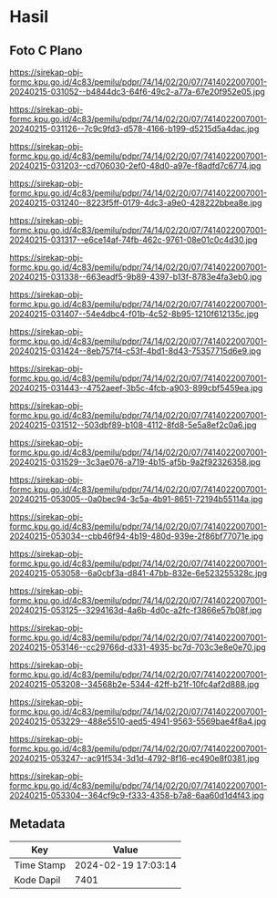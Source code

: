 # Hasil

## Foto C Plano

https://sirekap-obj-formc.kpu.go.id/4c83/pemilu/pdpr/74/14/02/20/07/7414022007001-20240215-031052--b4844dc3-64f6-49c2-a77a-67e20f952e05.jpg

https://sirekap-obj-formc.kpu.go.id/4c83/pemilu/pdpr/74/14/02/20/07/7414022007001-20240215-031126--7c9c9fd3-d578-4166-b199-d5215d5a4dac.jpg

https://sirekap-obj-formc.kpu.go.id/4c83/pemilu/pdpr/74/14/02/20/07/7414022007001-20240215-031203--cd706030-2ef0-48d0-a97e-f8adfd7c6774.jpg

https://sirekap-obj-formc.kpu.go.id/4c83/pemilu/pdpr/74/14/02/20/07/7414022007001-20240215-031240--8223f5ff-0179-4dc3-a9e0-428222bbea8e.jpg

https://sirekap-obj-formc.kpu.go.id/4c83/pemilu/pdpr/74/14/02/20/07/7414022007001-20240215-031317--e6ce14af-74fb-462c-9761-08e01c0c4d30.jpg

https://sirekap-obj-formc.kpu.go.id/4c83/pemilu/pdpr/74/14/02/20/07/7414022007001-20240215-031338--663eadf5-9b89-4397-b13f-8783e4fa3eb0.jpg

https://sirekap-obj-formc.kpu.go.id/4c83/pemilu/pdpr/74/14/02/20/07/7414022007001-20240215-031407--54e4dbc4-f01b-4c52-8b95-1210f612135c.jpg

https://sirekap-obj-formc.kpu.go.id/4c83/pemilu/pdpr/74/14/02/20/07/7414022007001-20240215-031424--8eb757f4-c53f-4bd1-8d43-75357715d6e9.jpg

https://sirekap-obj-formc.kpu.go.id/4c83/pemilu/pdpr/74/14/02/20/07/7414022007001-20240215-031443--4752aeef-3b5c-4fcb-a903-899cbf5459ea.jpg

https://sirekap-obj-formc.kpu.go.id/4c83/pemilu/pdpr/74/14/02/20/07/7414022007001-20240215-031512--503dbf89-b108-4112-8fd8-5e5a8ef2c0a6.jpg

https://sirekap-obj-formc.kpu.go.id/4c83/pemilu/pdpr/74/14/02/20/07/7414022007001-20240215-031529--3c3ae076-a719-4b15-af5b-9a2f92326358.jpg

https://sirekap-obj-formc.kpu.go.id/4c83/pemilu/pdpr/74/14/02/20/07/7414022007001-20240215-053005--0a0bec94-3c5a-4b91-8651-72194b55114a.jpg

https://sirekap-obj-formc.kpu.go.id/4c83/pemilu/pdpr/74/14/02/20/07/7414022007001-20240215-053034--cbb46f94-4b19-480d-939e-2f86bf77071e.jpg

https://sirekap-obj-formc.kpu.go.id/4c83/pemilu/pdpr/74/14/02/20/07/7414022007001-20240215-053058--6a0cbf3a-d841-47bb-832e-6e523255328c.jpg

https://sirekap-obj-formc.kpu.go.id/4c83/pemilu/pdpr/74/14/02/20/07/7414022007001-20240215-053125--3294163d-4a6b-4d0c-a2fc-f3866e57b08f.jpg

https://sirekap-obj-formc.kpu.go.id/4c83/pemilu/pdpr/74/14/02/20/07/7414022007001-20240215-053146--cc29766d-d331-4935-bc7d-703c3e8e0e70.jpg

https://sirekap-obj-formc.kpu.go.id/4c83/pemilu/pdpr/74/14/02/20/07/7414022007001-20240215-053208--34568b2e-5344-42ff-b21f-10fc4af2d888.jpg

https://sirekap-obj-formc.kpu.go.id/4c83/pemilu/pdpr/74/14/02/20/07/7414022007001-20240215-053229--488e5510-aed5-4941-9563-5569bae4f8a4.jpg

https://sirekap-obj-formc.kpu.go.id/4c83/pemilu/pdpr/74/14/02/20/07/7414022007001-20240215-053247--ac91f534-3d1d-4792-8f16-ec490e8f0381.jpg

https://sirekap-obj-formc.kpu.go.id/4c83/pemilu/pdpr/74/14/02/20/07/7414022007001-20240215-053304--364cf9c9-f333-4358-b7a8-6aa60d1d4f43.jpg


## Metadata

| Key        | Value               |
| ---------- | ------------------- |
| Time Stamp | 2024-02-19 17:03:14 |
| Kode Dapil | 7401                |



